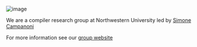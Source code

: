 ![image](https://users.cs.northwestern.edu/~simonec/files/Team/ARCANA/Logo.png)

We are a compiler research group at Northwestern University led by [Simone Campanoni](https://users.cs.northwestern.edu/~simonec)

For more information see our [group website](https://users.cs.northwestern.edu/~simonec/Team.html)
